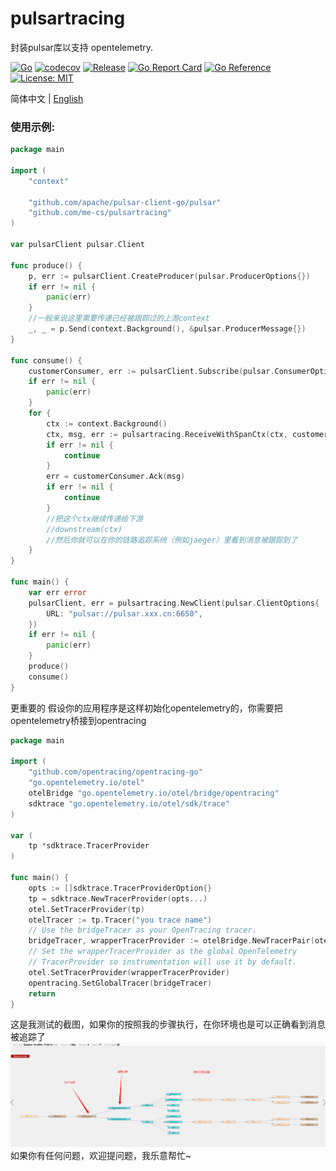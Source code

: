 # pulsartracing
封装pulsar库以支持 opentelemetry.

[![Go](https://github.com/me-cs/pulsartracing/workflows/Go/badge.svg)](https://github.com/me-cs/pulsartracing/actions)
[![codecov](https://codecov.io/gh/me-cs/pulsartracing/branch/main/graph/badge.svg)](https://codecov.io/gh/me-cs/pulsartracing)
[![Release](https://img.shields.io/github/v/release/me-cs/pulsartracing.svg?style=flat-square)](https://github.com/me-cs/pulsartracing)
[![Go Report Card](https://goreportcard.com/badge/github.com/me-cs/pulsartracing)](https://goreportcard.com/report/github.com/me-cs/pulsartracing)
[![Go Reference](https://pkg.go.dev/badge/github.com/me-cs/pulsartracing.svg)](https://pkg.go.dev/github.com/me-cs/pulsartracing)
[![License: MIT](https://img.shields.io/badge/License-MIT-yellow.svg)](https://opensource.org/licenses/MIT)

简体中文 | [English](README.md)

### 使用示例:
```go
package main

import (
	"context"

	"github.com/apache/pulsar-client-go/pulsar"
	"github.com/me-cs/pulsartracing"
)

var pulsarClient pulsar.Client

func produce() {
	p, err := pulsarClient.CreateProducer(pulsar.ProducerOptions{})
	if err != nil {
		panic(err)
	}
	//一般来说这里需要传递已经被跟踪过的上游context
	_, _ = p.Send(context.Background(), &pulsar.ProducerMessage{})
}

func consume() {
	customerConsumer, err := pulsarClient.Subscribe(pulsar.ConsumerOptions{})
	if err != nil {
		panic(err)
	}
	for {
		ctx := context.Background()
		ctx, msg, err := pulsartracing.ReceiveWithSpanCtx(ctx, customerConsumer)
		if err != nil {
			continue
		}
		err = customerConsumer.Ack(msg)
		if err != nil {
			continue
		}
		//把这个ctx继续传递给下游
		//downstream(ctx)
		//然后你就可以在你的链路追踪系统（例如jaeger）里看到消息被跟踪到了
	}
}

func main() {
	var err error
	pulsarClient, err = pulsartracing.NewClient(pulsar.ClientOptions{
		URL: "pulsar://pulsar.xxx.cn:6650",
	})
	if err != nil {
		panic(err)
	}
	produce()
	consume()
}

```

更重要的
假设你的应用程序是这样初始化opentelemetry的，你需要把opentelemetry桥接到opentracing
```go
package main

import (
	"github.com/opentracing/opentracing-go"
	"go.opentelemetry.io/otel"
	otelBridge "go.opentelemetry.io/otel/bridge/opentracing"
	sdktrace "go.opentelemetry.io/otel/sdk/trace"
)

var (
	tp *sdktrace.TracerProvider
)

func main() {
	opts := []sdktrace.TracerProviderOption{}
	tp = sdktrace.NewTracerProvider(opts...)
	otel.SetTracerProvider(tp)
	otelTracer := tp.Tracer("you trace name")
	// Use the bridgeTracer as your OpenTracing tracer.
	bridgeTracer, wrapperTracerProvider := otelBridge.NewTracerPair(otelTracer)
	// Set the wrapperTracerProvider as the global OpenTelemetry
	// TracerProvider so instrumentation will use it by default.
	otel.SetTracerProvider(wrapperTracerProvider)
	opentracing.SetGlobalTracer(bridgeTracer)
	return
}

```

这是我测试的截图，如果你的按照我的步骤执行，在你环境也是可以正确看到消息被追踪了
![示例](./doc/example.png)
如果你有任何问题，欢迎提问题，我乐意帮忙~